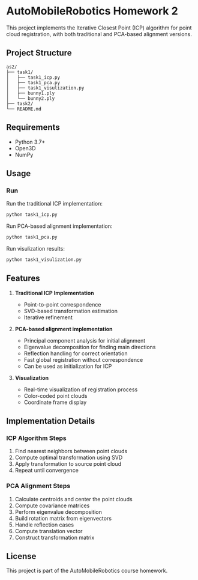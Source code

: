 # AutoMobileRobotics Homework 2 

This project implements the Iterative Closest Point (ICP) algorithm for point cloud registration, with both traditional and PCA-based alignment versions.

## Project Structure

```
as2/
├── task1/                    
│   ├── task1_icp.py         
│   ├── task1_pca.py         
│   ├── task1_visulization.py 
│   ├── bunny1.ply           
│   └── bunny2.ply           
├── task2/                    
└── README.md                 
```

## Requirements

- Python 3.7+
- Open3D
- NumPy

## Usage

### Run

Run the traditional ICP implementation:
```bash
python task1_icp.py
```

Run PCA-based alignment implementation:
```bash
python task1_pca.py
```

Run visulization results:
```bash
python task1_visulization.py
```


## Features

1. **Traditional ICP Implementation**
   - Point-to-point correspondence
   - SVD-based transformation estimation
   - Iterative refinement

2. **PCA-based alignment implementation**
   - Principal component analysis for initial alignment
   - Eigenvalue decomposition for finding main directions
   - Reflection handling for correct orientation
   - Fast global registration without correspondence
   - Can be used as initialization for ICP
  
3. **Visualization**
   - Real-time visualization of registration process
   - Color-coded point clouds
   - Coordinate frame display

## Implementation Details

### ICP Algorithm Steps

1. Find nearest neighbors between point clouds
2. Compute optimal transformation using SVD
3. Apply transformation to source point cloud
4. Repeat until convergence

### PCA Alignment Steps

1. Calculate centroids and center the point clouds
2. Compute covariance matrices
3. Perform eigenvalue decomposition
4. Build rotation matrix from eigenvectors
5. Handle reflection cases
6. Compute translation vector
7. Construct transformation matrix

## License

This project is part of the AutoMobileRobotics course homework. 